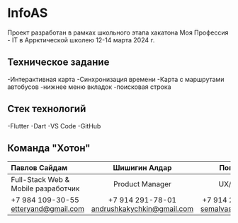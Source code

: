 # InfoAS
Проект разработан в рамках школьного этапа хакатона Моя Профессия - IT в Аррктической школею 12-14 марта 2024 г.

## Техническое задание
-Интерактивная карта
-Синхронизация времени
-Карта с маршрутами автобусов
-нижнее меню вкладок
-поисковая строка

## Стек технологий
-Flutter
-Dart
-VS Code
-GitHub

## Команда "Хотон"
| Павлов Сайдам                                                  |                         Шишигин Алдар                          |                             Попов Сандал |
| :------------------------------------------------------------- | :------------------------------------------------------------: | ---------------------------------------: |
| Full-Stack Web & Mobile разработчик                            |                        Product Manager                         |                           UX/UI Designer |
| +7 984 109-30-55 <br> etteryand@gmail.com                      |        +7 914 291-78-01 <br> andrushkakychkin@gmail.com        | +7 914 277-40-56 <br> semalvas14@mail.ru |
